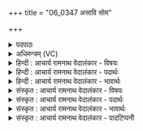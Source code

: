 +++
title = "06_0347 असावि सोम"

+++
<details><summary>पदपाठः</summary>

अ꣡सा꣢꣯वि। सो꣡मः꣢꣯। इ꣣न्द्र। ते। श꣡वि꣢꣯ष्ठ। धृ꣣ष्णो। आ꣢। ग꣣हि। आ꣢। त्वा꣣। पृणक्तु। इन्द्रिय꣢म्। र꣡जः꣢꣯। सू꣡र्यः꣢꣯। न। र꣣श्मि꣡भिः꣢। ३४७।
</details>

<details><summary>अधिमन्त्रम् (VC)</summary>

- इन्द्रः
- गोतमो राहूगणः
- अनुष्टुप्
- गान्धारः
- ऐन्द्रं काण्डम्
</details>

<details><summary>हिन्दी : आचार्य रामनाथ वेदालंकार - विषयः</summary>

अगले मन्त्र में इन्द्र को सोमपान के लिए पुकारा गया है।
</details>

<details><summary>हिन्दी : आचार्य रामनाथ वेदालंकार - पदार्थः</summary>

पदार्थान्वय -  प्रथम—जीवात्मा के पक्ष में। हे (इन्द्र) मेरे अन्तरात्मन् ! (ते) तेरे लिए (सोमः) ज्ञान, उत्साह आदि का रस (असावि) मेरे द्वारा अभिषुत किया गया है। हे (शविष्ठ) बलिष्ठ, (धृष्णो) कामादि शत्रुओं को परास्त करनेवाले ! (आ गहि) तू रसपान के लिए आ, अर्थात् अभिमुख हो। (इन्द्रियम्) ज्ञान की साधन-भूत मेरी मन, चक्षु आदि इन्द्रिय (रश्मिभिः) ज्ञान-प्रकाशों से (त्वा) तुझे (आ पृणक्तु) भरपूर करें, (सूर्यः) सूर्य (न) जैसे (रश्मिभिः) अपनी किरणों से (रजः) पृथिवी, अन्तरिक्ष आदि लोक को भरपूर करता है ॥ अथवा, सोम से योगदर्शन १।४७ में प्रोक्त अध्यात्मप्रसाद अभिप्रेत है। इन्द्रिय से अभीष्ट है अध्यात्मप्रसाद में उत्पन्न, योग० १।४८ में प्रोक्त ऋतम्भरा प्रज्ञा। वह प्रज्ञा तुझ आत्मा को रश्मियों अर्थात् निर्बीजसमाधि के प्रकाशों से पूर्ण करे, यह आशय ग्रहण करना चाहिए ॥ द्वितीय—सेनाध्यक्ष आदि वीर मनुष्य के पक्ष में। हे (इन्द्र) वीर नरपुंगव सेनाध्यक्ष ! (ते) तेरे लिए अर्थात् तेरे पीने के लिए, हम प्रजाजनों ने (सोमः) सोम आदि ओषधियों का रस (असावि) निचोड़ा है। उसके पानार्थ, हे (शविष्ठ) बलिष्ठ, (धृष्णो) शत्रुधर्षक वीर ! तू (आ गहि) आ। (इन्द्रियम्) मनरूप आन्तरिक इन्द्रिय (त्वा) तुझे (रश्मिभिः) उत्साह की किरणों से (पृणक्तु) भर देवे, जैसे सूर्य अपनी किरणों से भूमण्डल आदि को भर देता है, इत्यादि शेष पूर्ववत् अर्थ जानना चाहिए ॥६॥ इस मन्त्र में श्लेष और उपमा अलङ्कार हैं ॥६॥
</details>

<details><summary>हिन्दी : आचार्य रामनाथ वेदालंकार - भावार्थः</summary>

भावार्थ -  सबको चाहिए कि अपने आत्मा को उद्बोधन देकर ज्ञान, कर्म, योगसिद्धि आदि का संचय करें। इसी प्रकार राष्ट्र के कर्णधार सेनापति आदि वीरता का संचय करके राष्ट्र की रक्षा करें ॥६॥
</details>

<details><summary>संस्कृत : आचार्य रामनाथ वेदालंकार - विषयः</summary>

अथेन्द्रं सोमपानायाह्वयति।
</details>

<details><summary>संस्कृत : आचार्य रामनाथ वेदालंकार - पदार्थः</summary>

पदार्थान्वय -  प्रथमः—जीवात्मपरः। हे (इन्द्र) मदीय अन्तरात्मन् ! (ते) तुभ्यम् (सोमः) ज्ञानोत्साहादिरसः (असावि) मया अभिषूयते। हे (शविष्ठ२) बलिष्ठ (धृष्णो) कामादिरिपूणां प्रसहनशील ! (आ गहि) त्वम् रसपानाय आगच्छ, अभिमुखो भवेत्यर्थः। (इन्द्रियम्) ज्ञानसाधनं मदीयं मनश्चक्षुरादिकम् (रश्मिभिः) ज्ञानप्रकाशैः (त्वा) त्वाम् (आ पृणक्तु३) आ पूरयतु। पृची सम्पकार्थे पठितः, आङ्पूर्वोऽत्र पूरणे वर्तते। (सूर्यः) आदित्यः (न) यथा (रश्मिभिः) स्वदीधितिभिः (रजः) पृथिव्यन्तरिक्षादिकं लोकम्। लोका रजांस्युच्यन्ते। निरु० ४।१९। आपृणक्ति आपूरयति ॥ यद्वा, सोमः अध्यात्मप्रसादप्रवाहः, निर्विचारवैशारद्येऽध्यात्मप्रसादः योग० १।४७ इति योगदर्शनोक्तः। (इन्द्रियम्) अध्यात्मप्रसादे समुत्पन्ना ऋतम्भरा प्रज्ञा, ‘ऋतम्भरा तत्र प्रज्ञा’ योग० १।४८ इत्युक्तेः। सा प्रज्ञा (इन्द्रम्) आत्मानं त्वाम् (रश्मिभिः) निर्बीजसमाधिप्रकाशैः (आ पृणक्तु) पूरयतु, इत्यर्थोऽध्यवसेयः ॥ अथ द्वितीयः—सेनाध्यक्षादिवीरजनपक्षे। हे (इन्द्र) वीर नरपुंगव सेनाध्यक्ष ! (ते) तुभ्यम्, तव पानायेत्यर्थः, अस्माभिः प्रजाजनैः (सोमः) सोमाद्योषधिरसः (असावि) अभिषुतोऽस्ति, तस्य पानाय हे (शविष्ठ) बलिष्ठ, (धृष्णो) शत्रुधर्षक वीर ! त्वम् (आगहि) आयाहि। (इन्द्रियम्) मनोरूपम् (त्वा) त्वाम् (रश्मिभिः) उत्साहकिरणैः (पृणक्तु) पूरयतु, यथा सूर्यः स्वकिरणैः भूमण्डलादिकं पूरयतीति। शिष्टं पूर्ववत् ॥६॥४ अत्रोपमालङ्कारः श्लेषश्च ॥६॥
</details>

<details><summary>संस्कृत : आचार्य रामनाथ वेदालंकार - भावार्थः</summary>

भावार्थ -  सर्वैः स्वात्मानमुद्बोध्य ज्ञानकर्मयोगसिद्ध्यादिसञ्चयः कार्यः। तथैव राष्ट्रस्य कर्णधारैः सेनापत्यादिभिर्वीरतां सञ्चित्य राष्ट्ररक्षा विधेया ॥६॥५
</details>

<details><summary>संस्कृत : आचार्य रामनाथ वेदालंकार - पादटिप्पनी</summary>

टिप्पनी -   १. ऋ० १।८४।१, साम० १०२८। २. (शविष्ठ) बहु शवो बलं विद्यते यस्य स शवस्वान्, सोऽतिशयितः तत्सम्बुद्धौ। अत्र शवश्शब्दाद् भूम्न्यर्थे मतुप्, तत इष्ठन्। ‘विन्मतोर्लुक्। अ० ५।३।६५’ इति मतुपो लुक्, ‘टेः’ अ० ६।४।१५५ अनेन टिलोपः। इति य० ६।३७ भाष्ये द०। ३. पृणिः पूरणार्थः। आपूरयतु त्वामित्यर्थः—इति वि०। भरतसायणयोरपि तदेव सम्मतम्। ४. (सोमः) उत्तमोऽनेकविधरोगनाशक ओषधिरसः। (पृणक्तु) सम्पर्कं करोतु। (इन्द्रियम्) मनः। इति मन्त्रस्यास्य ऋग्भाष्ये द०। ५. ऋग्भाष्ये दयानन्दर्षिर्मन्त्रमेतम् सेनाध्यक्षपक्षे व्याख्यातवान्।
</details>